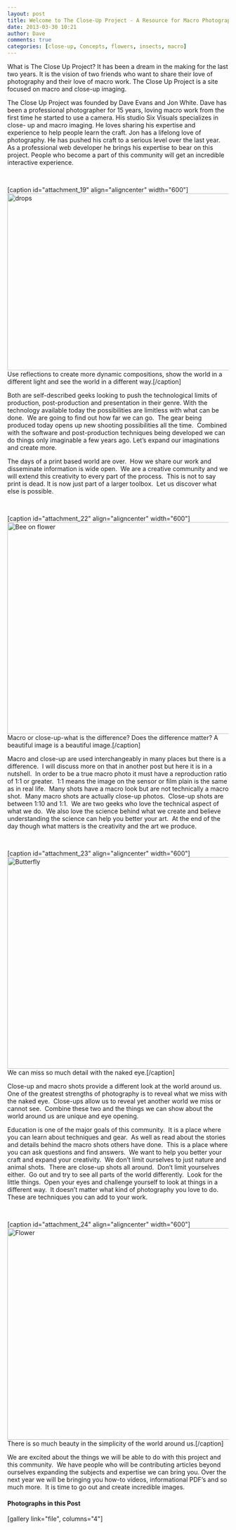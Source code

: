 ```yaml
---
layout: post
title: Welcome to The Close-Up Project - A Resource for Macro Photographers
date: 2013-03-30 10:21
author: Dave
comments: true
categories: [close-up, Concepts, flowers, insects, macro]
---
```

What is The Close Up Project? It has been a dream in the making for the last two years. It is the vision of two friends who want to share their love of photography and their love of macro work. The Close Up Project is a site focused on macro and close-up imaging.

The Close Up Project was founded by Dave Evans and Jon White. Dave has been a professional photographer for 15 years, loving macro work from the first time he started to use a camera. His studio Six Visuals specializes in close- up and macro imaging. He loves sharing his expertise and experience to help people learn the craft. Jon has a lifelong love of photography. He has pushed his craft to a serious level over the last year. As a professional web developer he brings his expertise to bear on this project. People who become a part of this community will get an incredible interactive experience.

&nbsp;

[caption id="attachment_19" align="aligncenter" width="600"]<img class="size-full wp-image-19" title="Raindrops" alt="drops" src="http://thecloseupproject.com/wp-content/uploads/2013/02/drops.jpg" width="600" height="402" /> Use reflections to create more dynamic compositions, show the world in a different light and see the world in a different way.[/caption]

Both are self-described geeks looking to push the technological limits of production, post-production and presentation in their genre. With the technology available today the possibilities are limitless with what can be done.  We are going to find out how far we can go.  The gear being produced today opens up new shooting possibilities all the time.  Combined with the software and post-production techniques being developed we can do things only imaginable a few years ago. Let’s expand our imaginations and create more.

The days of a print based world are over.  How we share our work and disseminate information is wide open.  We are a creative community and we will extend this creativity to every part of the process.  This is not to say print is dead. It is now just part of a larger toolbox.  Let us discover what else is possible.

&nbsp;

[caption id="attachment_22" align="aligncenter" width="600"]<img class="size-full wp-image-22 " alt="Bee on flower" src="http://thecloseupproject.com/wp-content/uploads/2013/02/bee.jpg" width="600" height="481" /> Macro or close-up-what is the difference? Does the difference matter? A beautiful image is a beautiful image.[/caption]

Macro and close-up are used interchangeably in many places but there is a difference.  I will discuss more on that in another post but here it is in a nutshell.  In order to be a true macro photo it must have a reproduction ratio of 1:1 or greater.  1:1 means the image on the sensor or film plain is the same as in real life.  Many shots have a macro look but are not technically a macro shot.  Many macro shots are actually close-up photos.  Close-up shots are between 1:10 and 1:1.  We are two geeks who love the technical aspect of what we do.  We also love the science behind what we create and believe understanding the science can help you better your art.  At the end of the day though what matters is the creativity and the art we produce.

&nbsp;

[caption id="attachment_23" align="aligncenter" width="600"]<img class="size-full wp-image-23" alt="Butterfly" src="http://thecloseupproject.com/wp-content/uploads/2013/02/butterfly.jpg" width="600" height="481" /> We can miss so much detail with the naked eye.[/caption]

Close-up and macro shots provide a different look at the world around us.  One of the greatest strengths of photography is to reveal what we miss with the naked eye.  Close-ups allow us to reveal yet another world we miss or cannot see.  Combine these two and the things we can show about the world around us are unique and eye opening.

Education is one of the major goals of this community.  It is a place where you can learn about techniques and gear.  As well as read about the stories and details behind the macro shots others have done.  This is a place where you can ask questions and find answers.  We want to help you better your craft and expand your creativity.  We don’t limit ourselves to just nature and animal shots.  There are close-up shots all around.  Don’t limit yourselves either.  Go out and try to see all parts of the world differently.  Look for the little things.  Open your eyes and challenge yourself to look at things in a different way.  It doesn’t matter what kind of photography you love to do.  These are techniques you can add to your work.

&nbsp;

[caption id="attachment_24" align="aligncenter" width="600"]<img class="size-full wp-image-24" alt="Flower" src="http://thecloseupproject.com/wp-content/uploads/2013/02/flower.jpg" width="600" height="481" /> There is so much beauty in the simplicity of the world around us.[/caption]

We are excited about the things we will be able to do with this project and this community.  We have people who will be contributing articles beyond ourselves expanding the subjects and expertise we can bring you. Over the next year we will be bringing you how-to videos, informational PDF’s and so much more.  It is time to go out and create incredible images.
<h4>Photographs in this Post</h4>
[gallery link="file", columns="4"]
